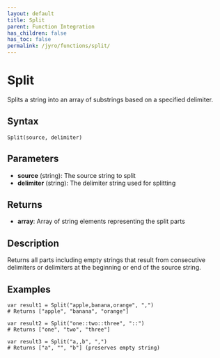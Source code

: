 ```yaml
---
layout: default
title: Split
parent: Function Integration
has_children: false
has_toc: false
permalink: /jyro/functions/split/
---
```


# Split

Splits a string into an array of substrings based on a specified delimiter.

## Syntax

```jyro
Split(source, delimiter)
```

## Parameters

- **source** (string): The source string to split
- **delimiter** (string): The delimiter string used for splitting

## Returns

- **array**: Array of string elements representing the split parts

## Description

Returns all parts including empty strings that result from consecutive delimiters or delimiters at the beginning or end of the source string.

## Examples

```jyro
var result1 = Split("apple,banana,orange", ",")
# Returns ["apple", "banana", "orange"]
```

```jyro
var result2 = Split("one::two::three", "::")
# Returns ["one", "two", "three"]
```

```jyro
var result3 = Split("a,,b", ",")
# Returns ["a", "", "b"] (preserves empty string)
```